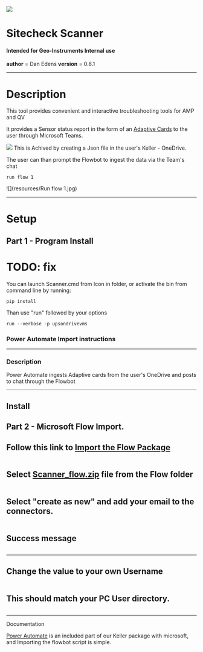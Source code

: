 
![](resources/logo-graphic.png)
# Sitecheck Scanner
#### Intended for Geo-Instruments Internal use

__author__ = Dan Edens
__version__ = 0.8.1

---
# Description
This tool provides convenient and interactive
troubleshooting tools for AMP and QV

It provides a Sensor status report in the form of an
[Adaptive Cards](https://docs.microsoft.com/en-us/power-automate/overview-adaptive-cards) to the user through Microsoft Teams.

![](resources/Cardexample.jpg)
This is Achived by creating a Json file in the user's Keller - OneDrive.

The user can than prompt the Flowbot to ingest the data via the Team's chat
```
run flow 1
```

![](resources/Run flow 1.jpg)


---

# Setup

## Part 1 - Program Install
# TODO: fix
You can launch Scanner.cmd from Icon in folder, or activate the bin from command line by running:
```
pip install
```
Than use "run" followed by your options
```
run --verbose -p upsondrivevms
```


### Power Automate Import instructions

---

### Description

Power Automate ingests Adaptive cards from the user's OneDrive and posts to chat through the Flowbot

---

## Install
## Part 2 - Microsoft Flow Import.

Follow this link to [Import the Flow Package](Flow/ImportPackage.url)
---

<img src="resources/importpackage1.jpg" alt="" />


Select [Scanner_flow.zip](Flow/Scanner_flow.zip) file from the Flow folder
---

<img src="resources/importpackage2.jpg" alt="" />


Select "create as new" and add your email to the connectors.
---
<img src="resources/importpackage3.jpg" alt="" />


Success message
---

<img src="resources/importpackage4.jpg" alt="" />


---

Change the value to your own Username
---
<img src="resources/importpackage5.jpg" alt="" />


This should match your PC User directory.
---

<img src="resources/importpackage6.jpg" alt="" />


---

Documentation

[Power Automate](https://docs.microsoft.com/en-us/power-automate/) is an included part of our Keller package with microsoft, and Importing the flowbot  script is simple.

